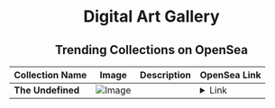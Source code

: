 <div align="center">

# Digital Art Gallery

## Trending Collections on OpenSea

| Collection Name                       | Image                                                                                     | Description                       | OpenSea Link                                                                                          |
|---------------------------------------|-------------------------------------------------------------------------------------------|-----------------------------------|--------------------------------------------------------------------------------------------------------|
| **The Undefined** | ![Image](https://i.seadn.io/s/raw/files/224e28f63dd37433a717cd3c4ac30693.jpg?w=500&auto=format?w=200&auto=format) |  | <details><summary>Link</summary>[The Undefined](https://opensea.io/collection/the-undefined-2)</details> |

</div>